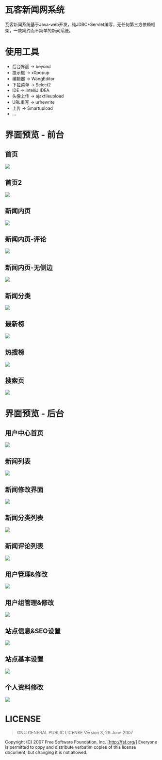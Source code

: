 # 瓦客新闻网系统
瓦客新闻系统基于Java-web开发，纯JDBC+Servlet编写，无任何第三方依赖框架，一款简约而不简单的新闻系统。
# 使用工具
- 后台界面 -> beyond
- 提示框 -> x0popup
- 编辑器 -> WangEditor
- 下拉菜单 -> Select2
- IDE -> IntelliJ IDEA
- 头像上传 -> ajaxfileupload
- URL重写 -> urlrewrite
- 上传 -> Smartupload
- ...
# 界面预览 - 前台
## 首页
![](https://github.com/Licoy/wakew-news/blob/master/web/app/img/show-img/首页.png?raw=true "")
## 首页2
![](https://github.com/Licoy/wakew-news/blob/master/web/app/img/show-img/首页2.png?raw=true "")
## 新闻内页
![](https://github.com/Licoy/wakew-news/blob/master/web/app/img/show-img/新闻内页1.png?raw=true "")
## 新闻内页-评论
![](https://github.com/Licoy/wakew-news/blob/master/web/app/img/show-img/新闻内页-评论.png?raw=true "")
## 新闻内页-无侧边
![](https://github.com/Licoy/wakew-news/blob/master/web/app/img/show-img/新闻内页-无侧边.png?raw=true "")
## 新闻分类
![](https://github.com/Licoy/wakew-news/blob/master/web/app/img/show-img/首页.png?raw=true "")
## 最新榜
![](https://github.com/Licoy/wakew-news/blob/master/web/app/img/show-img/最新榜.png?raw=true "")
## 热搜榜
![](https://github.com/Licoy/wakew-news/blob/master/web/app/img/show-img/热搜榜.png?raw=true "")
## 搜索页
![](https://github.com/Licoy/wakew-news/blob/master/web/app/img/show-img/首页.png?raw=true "")
# 界面预览 - 后台
## 用户中心首页
![](https://github.com/Licoy/wakew-news/blob/master/web/app/img/show-img/后台/中户中心首页.png?raw=true "")
## 新闻列表
![](https://github.com/Licoy/wakew-news/blob/master/web/app/img/show-img/后台/新闻列表.png?raw=true "")
## 新闻修改界面
![](https://github.com/Licoy/wakew-news/blob/master/web/app/img/show-img/新闻修改界面.png?raw=true "")
## 新闻分类列表
![](https://github.com/Licoy/wakew-news/blob/master/web/app/img/show-img/后台/新闻分类列表.png?raw=true "")
## 新闻评论列表
![](https://github.com/Licoy/wakew-news/blob/master/web/app/img/show-img/后台/新闻评论列表.png?raw=true "")
## 用户管理&修改
![](https://github.com/Licoy/wakew-news/blob/master/web/app/img/show-img/后台/用户管理&修改.png?raw=true "")
## 用户组管理&修改
![](https://github.com/Licoy/wakew-news/blob/master/web/app/img/show-img/后台/用户组管理&修改.png?raw=true "")
## 站点信息&SEO设置
![](https://github.com/Licoy/wakew-news/blob/master/web/app/img/show-img/后台/站点信息&SEO设置.png?raw=true "")
## 站点基本设置
![](https://github.com/Licoy/wakew-news/blob/master/web/app/img/show-img/后台/站点基本设置.png?raw=true "")
## 个人资料修改
![](https://github.com/Licoy/wakew-news/blob/master/web/app/img/show-img/后台/个人资料修改.png?raw=true "")
# LICENSE
> GNU GENERAL PUBLIC LICENSE
                       Version 3, 29 June 2007

 Copyright (C) 2007 Free Software Foundation, Inc. [http://fsf.org/]
 Everyone is permitted to copy and distribute verbatim copies
 of this license document, but changing it is not allowed.
